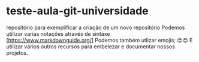 # teste-aula-git-universidade
repositório para exemplificar a criação de um novo repositório
Podemos utilizar varias notações através de sintaxe [https://www.markdownguide.org/]
Podemos também utlizar emojis; 😍😍
E utilizar vários outros recursos para embelezar e documentar nossos projetos. 
